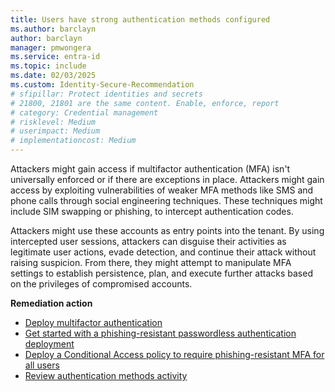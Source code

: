 ```yaml
---
title: Users have strong authentication methods configured 
ms.author: barclayn
author: barclayn
manager: pmwongera
ms.service: entra-id
ms.topic: include
ms.date: 02/03/2025
ms.custom: Identity-Secure-Recommendation
# sfipillar: Protect identities and secrets
# 21800, 21801 are the same content. Enable, enforce, report
# category: Credential management
# risklevel: Medium
# userimpact: Medium
# implementationcost: Medium
---
```

Attackers might gain access if multifactor authentication (MFA) isn't universally enforced or if there are exceptions in place. Attackers might gain access by exploiting vulnerabilities of weaker MFA methods like SMS and phone calls through social engineering techniques. These techniques might include SIM swapping or phishing, to intercept authentication codes.

Attackers might use these accounts as entry points into the tenant. By using intercepted user sessions, attackers can disguise their activities as legitimate user actions, evade detection, and continue their attack without raising suspicion. From there, they might attempt to manipulate MFA settings to establish persistence, plan, and execute further attacks based on the privileges of compromised accounts.

**Remediation action**

- [Deploy multifactor authentication](/entra/identity/authentication/howto-mfa-getstarted)
- [Get started with a phishing-resistant passwordless authentication deployment](/entra/identity/authentication/how-to-plan-prerequisites-phishing-resistant-passwordless-authentication)
- [Deploy a Conditional Access policy to require phishing-resistant MFA for all users](/entra/identity/conditional-access/policy-all-users-mfa-strength)
- [Review authentication methods activity](/entra/identity/monitoring-health/concept-usage-insights-report?tabs=microsoft-entra-admin-center#authentication-methods-activity)
